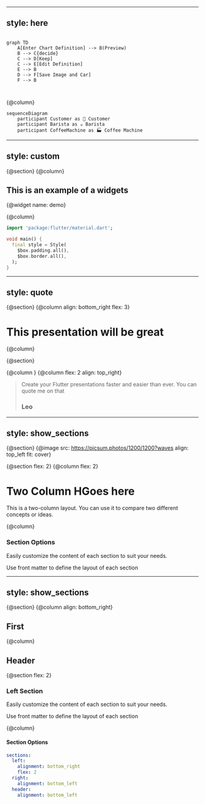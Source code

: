
---
style: here
---


```mermaid

graph TD
    A[Enter Chart Definition] --> B(Preview)
    B --> C{decide}
    C --> D[Keep]
    C --> E[Edit Definition]
    E --> B
    D --> F[Save Image and Car]
    F --> B  
    


```

{@column}

```mermaid
sequenceDiagram
    participant Customer as 🧑 Customer
    participant Barista as ☕ Barista
    participant CoffeeMachine as 🏭 Coffee Machine
```

<!-- Notes go here -->

---
style: custom
---

{@section}
{@column}
## This is an example of a widgets

{@widget name: demo}

{@column}

```dart
import 'package:flutter/material.dart';

void main() {
  final style = Style(
    $box.padding.all(),
    $box.border.all(),
  );
}

```



---
style: quote
---

{@section}
{@column align: bottom_right flex: 3}
# This presentation will be great

{@column}

{@section}


{@column }
{@column flex: 2 align: top_right}
> Create your Flutter presentations faster and easier than ever.
> You can quote me on that
> ### Leo 


---
style: show_sections
---

{@section}
{@image src: https://picsum.photos/1200/1200?waves align: top_left fit: cover}

{@section flex: 2}
{@column flex: 2}
# Two Column HGoes here

This is a two-column layout. You can use it to compare two different concepts or ideas.


{@column}

### Section Options

Easily customize the content of each section to suit your needs.

Use front matter to define the layout of each section

---
style: show_sections
---

{@section}
{@column align: bottom_right}

## First

{@column}  


## Header

{@section flex: 2}

### Left Section
Easily customize the content of each section to suit your needs.

Use front matter to define the layout of each section

{@column}

#### Section Options

```yaml
sections:
  left:
    alignment: bottom_right
    flex: 2
  right:
    alignment: bottom_left
  header:
    alignment: bottom_left
```
 
